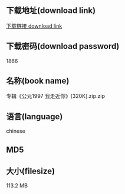 ## 下载地址(download link)
[下载链接 download link](https://tutu365.netlify.app/?s=%E4%B8%93%E8%BE%91%E3%80%8A%E5%85%AC%E5%85%831997+%E6%88%91%E8%B5%B0%E8%BF%91%E4%BD%A0%E3%80%8B%5B320K%5D.zip)

## 下载密码(download password)
1866

## 名称(book name)
专辑《公元1997 我走近你》[320K].zip.zip

## 语言(language)
chinese

## MD5


## 大小(filesize)
113.2 MB
